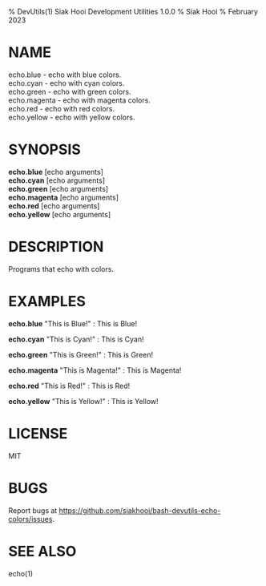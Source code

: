 % DevUtils(1) Siak Hooi Development Utilities 1.0.0
% Siak Hooi
% February 2023

# NAME
echo.blue - echo with blue colors.  
echo.cyan - echo with cyan colors.  
echo.green - echo with green colors.  
echo.magenta - echo with magenta colors.  
echo.red - echo with red colors.  
echo.yellow - echo with yellow colors.

# SYNOPSIS
**echo.blue** [echo arguments]  
**echo.cyan** [echo arguments]  
**echo.green** [echo arguments]  
**echo.magenta** [echo arguments]  
**echo.red** [echo arguments]  
**echo.yellow** [echo arguments]

# DESCRIPTION
Programs that echo with colors.

# EXAMPLES
**echo.blue** "This is Blue!"
: This is Blue!

**echo.cyan** "This is Cyan!"
: This is Cyan!

**echo.green** "This is Green!"
: This is Green!

**echo.magenta** "This is Magenta!"
: This is Magenta!

**echo.red** "This is Red!"
: This is Red!

**echo.yellow** "This is Yellow!"
: This is Yellow!

# LICENSE
MIT

# BUGS
Report bugs at https://github.com/siakhooi/bash-devutils-echo-colors/issues.

# SEE ALSO
echo(1)
